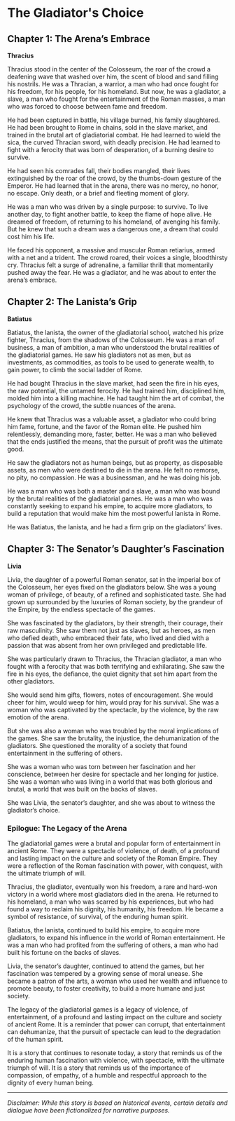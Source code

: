 
# The Gladiator's Choice

## Chapter 1: The Arena’s Embrace

**Thracius**

Thracius stood in the center of the Colosseum, the roar of the crowd a deafening wave that washed over him, the scent of blood and sand filling his nostrils. He was a Thracian, a warrior, a man who had once fought for his freedom, for his people, for his homeland. But now, he was a gladiator, a slave, a man who fought for the entertainment of the Roman masses, a man who was forced to choose between fame and freedom.

He had been captured in battle, his village burned, his family slaughtered. He had been brought to Rome in chains, sold in the slave market, and trained in the brutal art of gladiatorial combat. He had learned to wield the sica, the curved Thracian sword, with deadly precision. He had learned to fight with a ferocity that was born of desperation, of a burning desire to survive.

He had seen his comrades fall, their bodies mangled, their lives extinguished by the roar of the crowd, by the thumbs-down gesture of the Emperor. He had learned that in the arena, there was no mercy, no honor, no escape. Only death, or a brief and fleeting moment of glory.

He was a man who was driven by a single purpose: to survive. To live another day, to fight another battle, to keep the flame of hope alive. He dreamed of freedom, of returning to his homeland, of avenging his family. But he knew that such a dream was a dangerous one, a dream that could cost him his life.

He faced his opponent, a massive and muscular Roman retiarius, armed with a net and a trident. The crowd roared, their voices a single, bloodthirsty cry. Thracius felt a surge of adrenaline, a familiar thrill that momentarily pushed away the fear. He was a gladiator, and he was about to enter the arena’s embrace.

## Chapter 2: The Lanista’s Grip

**Batiatus**

Batiatus, the lanista, the owner of the gladiatorial school, watched his prize fighter, Thracius, from the shadows of the Colosseum. He was a man of business, a man of ambition, a man who understood the brutal realities of the gladiatorial games. He saw his gladiators not as men, but as investments, as commodities, as tools to be used to generate wealth, to gain power, to climb the social ladder of Rome.

He had bought Thracius in the slave market, had seen the fire in his eyes, the raw potential, the untamed ferocity. He had trained him, disciplined him, molded him into a killing machine. He had taught him the art of combat, the psychology of the crowd, the subtle nuances of the arena.

He knew that Thracius was a valuable asset, a gladiator who could bring him fame, fortune, and the favor of the Roman elite. He pushed him relentlessly, demanding more, faster, better. He was a man who believed that the ends justified the means, that the pursuit of profit was the ultimate good.

He saw the gladiators not as human beings, but as property, as disposable assets, as men who were destined to die in the arena. He felt no remorse, no pity, no compassion. He was a businessman, and he was doing his job.

He was a man who was both a master and a slave, a man who was bound by the brutal realities of the gladiatorial games. He was a man who was constantly seeking to expand his empire, to acquire more gladiators, to build a reputation that would make him the most powerful lanista in Rome.

He was Batiatus, the lanista, and he had a firm grip on the gladiators’ lives.

## Chapter 3: The Senator’s Daughter’s Fascination

**Livia**

Livia, the daughter of a powerful Roman senator, sat in the imperial box of the Colosseum, her eyes fixed on the gladiators below. She was a young woman of privilege, of beauty, of a refined and sophisticated taste. She had grown up surrounded by the luxuries of Roman society, by the grandeur of the Empire, by the endless spectacle of the games.

She was fascinated by the gladiators, by their strength, their courage, their raw masculinity. She saw them not just as slaves, but as heroes, as men who defied death, who embraced their fate, who lived and died with a passion that was absent from her own privileged and predictable life.

She was particularly drawn to Thracius, the Thracian gladiator, a man who fought with a ferocity that was both terrifying and exhilarating. She saw the fire in his eyes, the defiance, the quiet dignity that set him apart from the other gladiators.

She would send him gifts, flowers, notes of encouragement. She would cheer for him, would weep for him, would pray for his survival. She was a woman who was captivated by the spectacle, by the violence, by the raw emotion of the arena.

But she was also a woman who was troubled by the moral implications of the games. She saw the brutality, the injustice, the dehumanization of the gladiators. She questioned the morality of a society that found entertainment in the suffering of others.

She was a woman who was torn between her fascination and her conscience, between her desire for spectacle and her longing for justice. She was a woman who was living in a world that was both glorious and brutal, a world that was built on the backs of slaves.

She was Livia, the senator’s daughter, and she was about to witness the gladiator’s choice.

### Epilogue: The Legacy of the Arena

The gladiatorial games were a brutal and popular form of entertainment in ancient Rome. They were a spectacle of violence, of death, of a profound and lasting impact on the culture and society of the Roman Empire. They were a reflection of the Roman fascination with power, with conquest, with the ultimate triumph of will.

Thracius, the gladiator, eventually won his freedom, a rare and hard-won victory in a world where most gladiators died in the arena. He returned to his homeland, a man who was scarred by his experiences, but who had found a way to reclaim his dignity, his humanity, his freedom. He became a symbol of resistance, of survival, of the enduring human spirit.

Batiatus, the lanista, continued to build his empire, to acquire more gladiators, to expand his influence in the world of Roman entertainment. He was a man who had profited from the suffering of others, a man who had built his fortune on the backs of slaves.

Livia, the senator’s daughter, continued to attend the games, but her fascination was tempered by a growing sense of moral unease. She became a patron of the arts, a woman who used her wealth and influence to promote beauty, to foster creativity, to build a more humane and just society.

The legacy of the gladiatorial games is a legacy of violence, of entertainment, of a profound and lasting impact on the culture and society of ancient Rome. It is a reminder that power can corrupt, that entertainment can dehumanize, that the pursuit of spectacle can lead to the degradation of the human spirit.

It is a story that continues to resonate today, a story that reminds us of the enduring human fascination with violence, with spectacle, with the ultimate triumph of will. It is a story that reminds us of the importance of compassion, of empathy, of a humble and respectful approach to the dignity of every human being.

***

*Disclaimer: While this story is based on historical events, certain details and dialogue have been fictionalized for narrative purposes.*